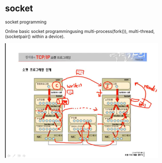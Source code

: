 # socket
socket programming

Online basic socket programmingusing multi-process(fork()), multi-thread, (socketpair() within a device).


![](./Socket10.png)
